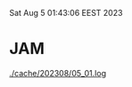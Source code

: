 Sat Aug  5 01:43:06 EEST 2023
# JAM
<a href='./cache/202308/05_01.log'>./cache/202308/05_01.log</a>
